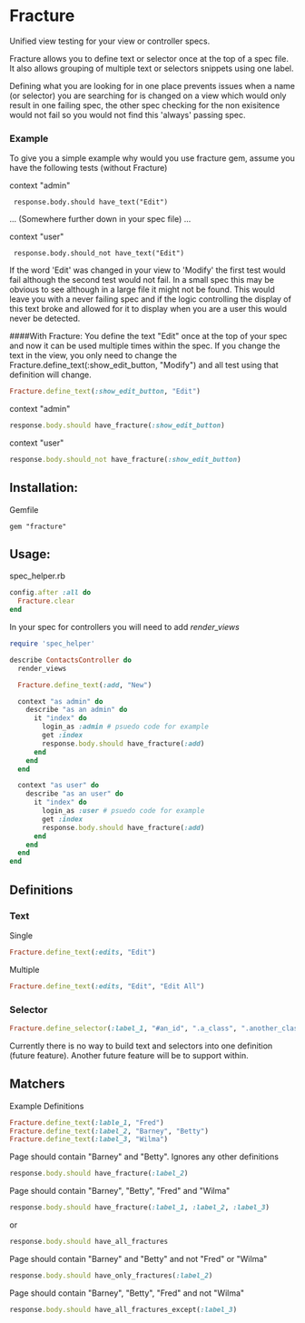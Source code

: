 # Fracture
Unified view testing for your view or controller specs.

Fracture allows you to define text or selector once at the top of a spec file. It also allows grouping of multiple text or selectors snippets using one label.

Defining what you are looking for in one place prevents issues when a name (or selector) you are searching for is changed on a view which would only result in one failing spec, the other spec checking for the non exisitence would not fail so you would not find this 'always' passing spec.


### Example

To give you a simple example why would you use fracture gem, assume you have the following tests (without Fracture)

context "admin" 
```
 response.body.should have_text("Edit")
```
...
(Somewhere further down in your spec file)
...

context "user" 
```
 response.body.should_not have_text("Edit")
```
If the word 'Edit' was changed in your view to 'Modify' the first test would fail although the second test would not fail. In a small spec this may be obvious to see although in a large file it might not be found. This would leave you with a never failing spec and if the logic controlling the display of this text broke and allowed for it to display when you are a user this would never be detected.

####With Fracture:
You define the text "Edit" once at the top of your spec and now it can be used multiple times within the spec. If you change the text in the view, you only need to change the Fracture.define_text(:show_edit_button, "Modify") and all test using that definition will change.
```ruby
Fracture.define_text(:show_edit_button, "Edit")
```
context "admin"
```ruby
response.body.should have_fracture(:show_edit_button)
```
context "user"
```ruby
response.body.should_not have_fracture(:show_edit_button)
```

## Installation:
Gemfile
``` 
gem "fracture"
```

## Usage:
spec_helper.rb
```ruby
config.after :all do
  Fracture.clear
end
```

In your spec
for controllers you will need to add *render_views*

```ruby
require 'spec_helper'

describe ContactsController do
  render_views

  Fracture.define_text(:add, "New")

  context "as admin" do
    describe "as an admin" do
      it "index" do
        login_as :admin # psuedo code for example
        get :index
        response.body.should have_fracture(:add)
      end
    end
  end

  context "as user" do
    describe "as an user" do
      it "index" do
        login_as :user # psuedo code for example
        get :index
        response.body.should have_fracture(:add)
      end
    end
  end
end
```

## Definitions
### Text
Single
```ruby
Fracture.define_text(:edits, "Edit")
```
Multiple
```ruby
Fracture.define_text(:edits, "Edit", "Edit All")
```
### Selector
```ruby
Fracture.define_selector(:label_1, "#an_id", ".a_class", ".another_class")
```

Currently there is no way to build text and selectors into one definition (future feature). Another future feature will be to support within.

## Matchers
Example Definitions
```ruby
Fracture.define_text(:lable_1, "Fred")
Fracture.define_text(:label_2, "Barney", "Betty")
Fracture.define_text(:label_3, "Wilma")
```

Page should contain "Barney" and "Betty". Ignores any other definitions
```ruby
response.body.should have_fracture(:label_2)
```

Page should contain "Barney", "Betty", "Fred" and "Wilma"
```ruby
response.body.should have_fracture(:label_1, :label_2, :label_3)
```
or
```ruby
response.body.should have_all_fractures
```

Page should contain "Barney" and "Betty" and not "Fred" or "Wilma"
```ruby
response.body.should have_only_fractures(:label_2)
```

Page should contain "Barney", "Betty", "Fred" and not "Wilma"
```ruby
response.body.should have_all_fractures_except(:label_3)
```










